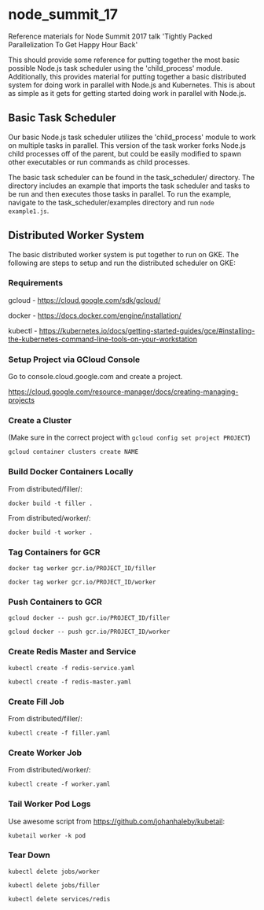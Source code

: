 # node_summit_17
Reference materials for Node Summit 2017 talk 'Tightly Packed Parallelization To Get Happy Hour Back'

This should provide some reference for putting together the most basic possible Node.js task scheduler using the 'child_process' module. Additionally, this provides material for putting together a basic distributed system for doing work in parallel with Node.js and Kubernetes. This is about as simple as it gets for getting started doing work in parallel with Node.js.

## Basic Task Scheduler

Our basic Node.js task scheduler utilizes the 'child_process' module to work on multiple tasks in parallel. This version of the task worker forks Node.js child processes off of the parent, but could be easily modified to spawn other executables or run commands as child processes.

The basic task scheduler can be found in the task_scheduler/ directory. The directory includes an example that imports the task scheduler and tasks to be run and then executes those tasks in parallel. To run the example, navigate to the task_scheduler/examples directory and run `node example1.js`.

## Distributed Worker System



The basic distributed worker system is put together to run on GKE. The following are steps to setup and run the distributed scheduler on GKE:

### Requirements

gcloud - https://cloud.google.com/sdk/gcloud/

docker - https://docs.docker.com/engine/installation/

kubectl - https://kubernetes.io/docs/getting-started-guides/gce/#installing-the-kubernetes-command-line-tools-on-your-workstation

### Setup Project via GCloud Console

Go to console.cloud.google.com and create a project.

https://cloud.google.com/resource-manager/docs/creating-managing-projects

### Create a Cluster

(Make sure in the correct project with `gcloud config set project PROJECT`)

`gcloud container clusters create NAME`

### Build Docker Containers Locally

From distributed/filler/:

`docker build -t filler .`

From distributed/worker/:

`docker build -t worker .`

### Tag Containers for GCR

`docker tag worker gcr.io/PROJECT_ID/filler`

`docker tag worker gcr.io/PROJECT_ID/worker`

### Push Containers to GCR

`gcloud docker -- push gcr.io/PROJECT_ID/filler`

`gcloud docker -- push gcr.io/PROJECT_ID/worker`

### Create Redis Master and Service

`kubectl create -f redis-service.yaml`

`kubectl create -f redis-master.yaml`

### Create Fill Job

From distributed/filler/:

`kubectl create -f filler.yaml`

### Create Worker Job

From distributed/worker/:

`kubectl create -f worker.yaml`

### Tail Worker Pod Logs

Use awesome script from https://github.com/johanhaleby/kubetail:

`kubetail worker -k pod`

### Tear Down

`kubectl delete jobs/worker`

`kubectl delete jobs/filler`

`kubectl delete services/redis`
